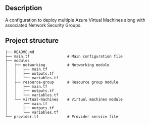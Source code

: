 ## Description
A configuration to deploy multiple Azure Virtual Machines along with associated Network Security Groups. 

## Project structure
```
├── README.md
├── main.tf                 # Main configuration file
├── modules
│   ├── networking          # Networking module
│   │   ├── main.tf
│   │   ├── outputs.tf
│   │   └── variables.tf
│   ├── resource-group      # Resource group module
│   │   ├── main.tf
│   │   ├── outputs.tf
│   │   └── variables.tf
│   └── virtual-machines    # Virtual machines module
│       ├── main.tf
│       ├── outputs.tf
│       └── variables.tf
└── provider.tf             # Provider service file
```